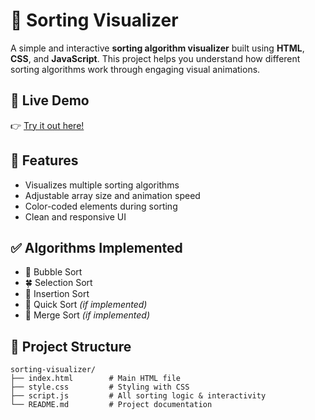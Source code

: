 # 🔢 Sorting Visualizer

A simple and interactive **sorting algorithm visualizer** built using **HTML**, **CSS**, and **JavaScript**. This project helps you understand how different sorting algorithms work through engaging visual animations.

## 🔗 Live Demo

👉 [Try it out here!](https://sorting-visualizer3412.netlify.app/)

## 🚀 Features

- Visualizes multiple sorting algorithms
- Adjustable array size and animation speed
- Color-coded elements during sorting
- Clean and responsive UI

## ✅ Algorithms Implemented

- 🫧 Bubble Sort  
- 🍀 Selection Sort  
- 🧩 Insertion Sort  
- 🔀 Quick Sort *(if implemented)*  
- 🌊 Merge Sort *(if implemented)*

## 📁 Project Structure

```plaintext
sorting-visualizer/
├── index.html        # Main HTML file
├── style.css         # Styling with CSS
├── script.js         # All sorting logic & interactivity
└── README.md         # Project documentation
